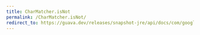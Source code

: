 ```yaml
---
title: CharMatcher.isNot
permalink: /CharMatcher.isNot/
redirect_to: https://guava.dev/releases/snapshot-jre/api/docs/com/google/common/base/CharMatcher.html#isNot-char-
---
```

